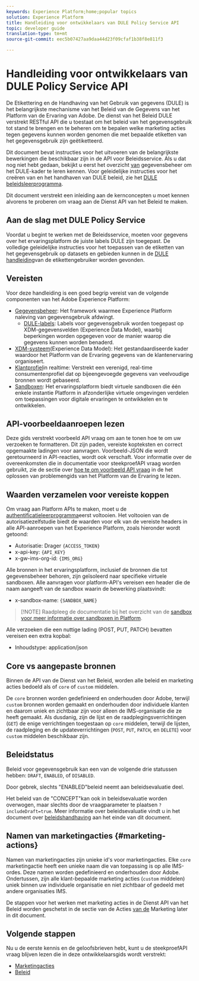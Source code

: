 ```yaml
---
keywords: Experience Platform;home;popular topics
solution: Experience Platform
title: Handleiding voor ontwikkelaars van DULE Policy Service API
topic: developer guide
translation-type: tm+mt
source-git-commit: eec5b07427aa9daa44d23f09cfaf1b38f8e811f3

---
```



# Handleiding voor ontwikkelaars van DULE Policy Service API

De Etikettering en de Handhaving van het Gebruik van gegevens (DULE) is het belangrijkste mechanisme van het Beleid van de Gegevens van het Platform van de Ervaring van Adobe. De dienst van het Beleid DULE verstrekt RESTful API die u toestaat om het beleid van het gegevensgebruik tot stand te brengen en te beheren om te bepalen welke marketing acties tegen gegevens kunnen worden genomen die met bepaalde etiketten van het gegevensgebruik zijn geëtiketteerd.

Dit document bevat instructies voor het uitvoeren van de belangrijkste bewerkingen die beschikbaar zijn in de API voor Beleidsservice. Als u dat nog niet hebt gedaan, bekijkt u eerst het overzicht [van](../home.md) gegevensbeheer om het DULE-kader te leren kennen. Voor geleidelijke instructies voor het creëren van en het handhaven van DULE beleid, zie het [DULE beleidsleerprogramma](../policies/create.md).

Dit document verstrekt een inleiding aan de kernconcepten u moet kennen alvorens te proberen om vraag aan de Dienst API van het Beleid te maken.

## Aan de slag met DULE Policy Service

Voordat u begint te werken met de Beleidsservice, moeten voor gegevens over het ervaringsplatform de juiste labels DULE zijn toegepast. De volledige geleidelijke instructies voor het toepassen van de etiketten van het gegevensgebruik op datasets en gebieden kunnen in de [DULE handleiding](../labels/user-guide.md)van de etikettengebruiker worden gevonden.

## Vereisten

Voor deze handleiding is een goed begrip vereist van de volgende componenten van het Adobe Experience Platform:

* [Gegevensbeheer](../home.md): Het framework waarmee Experience Platform naleving van gegevensgebruik afdwingt.
   * [DULE-labels](../labels/overview.md): Labels voor gegevensgebruik worden toegepast op XDM-gegevensvelden (Experience Data Model), waarbij beperkingen worden opgegeven voor de manier waarop die gegevens kunnen worden benaderd.
* [XDM-systeem](../../xdm/home.md)(Experience Data Model): Het gestandaardiseerde kader waardoor het Platform van de Ervaring gegevens van de klantenervaring organiseert.
* [Klantprofiel](../../profile/home.md)in realtime: Verstrekt een verenigd, real-time consumentenprofiel dat op bijeengevoegde gegevens van veelvoudige bronnen wordt gebaseerd.
* [Sandboxen](../../sandboxes/home.md): Het ervaringsplatform biedt virtuele sandboxen die één enkele instantie Platform in afzonderlijke virtuele omgevingen verdelen om toepassingen voor digitale ervaringen te ontwikkelen en te ontwikkelen.

## API-voorbeeldaanroepen lezen

Deze gids verstrekt voorbeeld API vraag om aan te tonen hoe te om uw verzoeken te formatteren. Dit zijn paden, vereiste kopteksten en correct opgemaakte ladingen voor aanvragen. Voorbeeld-JSON die wordt geretourneerd in API-reacties, wordt ook verschaft. Voor informatie over de overeenkomsten die in documentatie voor steekproefAPI vraag worden gebruikt, zie de sectie over [hoe te om voorbeeld API vraag](../../landing/troubleshooting.md#how-do-i-format-an-api-request) in de het oplossen van problemengids van het Platform van de Ervaring te lezen.

## Waarden verzamelen voor vereiste koppen

Om vraag aan Platform APIs te maken, moet u de [authentificatieleerprogramma](../../tutorials/authentication.md)eerst voltooien. Het voltooien van de autorisatiezelfstudie biedt de waarden voor elk van de vereiste headers in alle API-aanroepen van het Experience Platform, zoals hieronder wordt getoond:

* Autorisatie: Drager `{ACCESS_TOKEN}`
* x-api-key: `{API_KEY}`
* x-gw-ims-org-id: `{IMS_ORG}`

Alle bronnen in het ervaringsplatform, inclusief de bronnen die tot gegevensbeheer behoren, zijn geïsoleerd naar specifieke virtuele sandboxen. Alle aanvragen voor platform-API&#39;s vereisen een header die de naam aangeeft van de sandbox waarin de bewerking plaatsvindt:

* x-sandbox-name: `{SANDBOX_NAME}`

>[!NOTE] Raadpleeg de documentatie bij het overzicht van de [sandbox voor meer informatie over sandboxen in Platform](../../sandboxes/home.md).

Alle verzoeken die een nuttige lading (POST, PUT, PATCH) bevatten vereisen een extra kopbal:

* Inhoudstype: application/json

## Core vs aangepaste bronnen

Binnen de API van de Dienst van het Beleid, worden alle beleid en marketing acties bedoeld als of `core` of `custom` middelen.

De `core` bronnen worden gedefinieerd en onderhouden door Adobe, terwijl `custom` bronnen worden gemaakt en onderhouden door individuele klanten en daarom uniek en zichtbaar zijn voor alleen de IMS-organisatie die ze heeft gemaakt. Als dusdanig, zijn de lijst en de raadplegingsverrichtingen (`GET`) de enige verrichtingen toegestaan op `core` middelen, terwijl de lijsten, de raadpleging en de updateverrichtingen (`POST`, `PUT`, `PATCH`, en `DELETE`) voor `custom` middelen beschikbaar zijn.

## Beleidstatus

Beleid voor gegevensgebruik kan een van de volgende drie statussen hebben: `DRAFT`, `ENABLED`, of `DISABLED`.

Door gebrek, slechts &quot;ENABLED&quot;beleid neemt aan beleidsevaluatie deel.

Het beleid van de &quot;CONCEPT&quot;kan ook in beleidsevaluatie worden overwogen, maar slechts door de vraagparameter te plaatsen `?includeDraft=true`. Meer informatie over beleidsevaluatie vindt u in het document over [beleidshandhaving](../enforcement/overview.md) aan het einde van dit document.

## Namen van marketingacties {#marketing-actions}

Namen van marketingacties zijn unieke id&#39;s voor marketingacties. Elke `core` marketingactie heeft een unieke naam die van toepassing is op alle IMS-ordes. Deze namen worden gedefinieerd en onderhouden door Adobe. Ondertussen, zijn alle klant-bepaalde marketing acties (`custom` middelen) uniek binnen uw individuele organisatie en niet zichtbaar of gedeeld met andere organisaties IMS.

De stappen voor het werken met marketing acties in de Dienst API van het Beleid worden geschetst in de sectie van de Acties [van de](#marketing-actions) Marketing later in dit document.

## Volgende stappen

Nu u de eerste kennis en de geloofsbrieven hebt, kunt u de steekproefAPI vraag blijven lezen die in deze ontwikkelaarsgids wordt verstrekt:

* [Marketingacties](marketing-actions.md)
* [Beleid](policies.md)